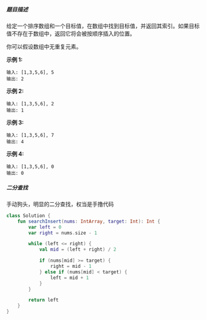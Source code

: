 ##### 题目描述

给定一个排序数组和一个目标值，在数组中找到目标值，并返回其索引。如果目标值不存在于数组中，返回它将会被按顺序插入的位置。

你可以假设数组中无重复元素。

**示例 1:**

```
输入: [1,3,5,6], 5
输出: 2
```

**示例 2:**

```
输入: [1,3,5,6], 2
输出: 1
```

**示例 3:**

```
输入: [1,3,5,6], 7
输出: 4
```

**示例 4:**

```
输入: [1,3,5,6], 0
输出: 0
```





##### 二分查找

手动狗头，明显的二分查找，权当是手撸代码

```kotlin
class Solution {
    fun searchInsert(nums: IntArray, target: Int): Int {
        var left = 0
        var right = nums.size - 1

        while (left <= right) {
            val mid = (left + right) / 2

            if (nums[mid] >= target) {
                right = mid - 1
            } else if (nums[mid] < target) {
                left = mid + 1
            }
        }

        return left
    }
}
```

